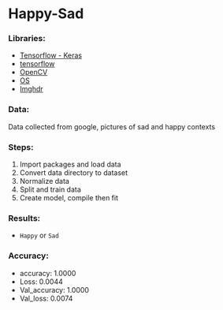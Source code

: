 # Happy-Sad

### Libraries: 
- [Tensorflow - Keras](https://www.tensorflow.org/api_docs/python/tf/keras)
- [tensorflow](https://www.tensorflow.org/)
- [OpenCV](https://opencv.org/)
- [OS](https://docs.python.org/3/library/os.html)
- [Imghdr](https://docs.python.org/3/library/imghdr.html)

### Data:
Data collected from google, pictures of sad and happy contexts

### Steps:
1. Import packages and load data
2. Convert data directory to dataset
3. Normalize data
4. Split and train data
5. Create model, compile then fit

### Results:
- `Happy` or `Sad`

### Accuracy:
- accuracy: 1.0000 
- Loss: 0.0044
- Val_accuracy: 1.0000
- Val_loss: 0.0074
